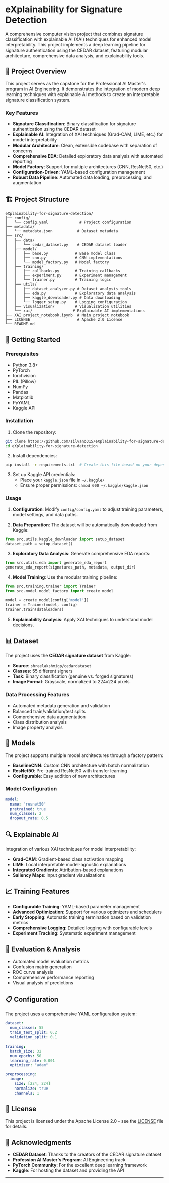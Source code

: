 # eXplainability for Signature Detection

A comprehensive computer vision project that combines signature classification with explainable AI (XAI) techniques for enhanced model interpretability. This project implements a deep learning pipeline for signature authentication using the CEDAR dataset, featuring modular architecture, comprehensive data analysis, and explainability tools.

## 🎯 Project Overview

This project serves as the capstone for the Professional AI Master's program in AI Engineering. It demonstrates the integration of modern deep learning techniques with explainable AI methods to create an interpretable signature classification system.

### Key Features

- **Signature Classification**: Binary classification for signature authentication using the CEDAR dataset
- **Explainable AI**: Integration of XAI techniques (Grad-CAM, LIME, etc.) for model interpretability
- **Modular Architecture**: Clean, extensible codebase with separation of concerns
- **Comprehensive EDA**: Detailed exploratory data analysis with automated reporting
- **Model Factory**: Support for multiple architectures (CNN, ResNet50, etc.)
- **Configuration-Driven**: YAML-based configuration management
- **Robust Data Pipeline**: Automated data loading, preprocessing, and augmentation

## 🏗️ Project Structure

```
eXplainability-for-signature-detection/
├── config/
│   └── config.yaml              # Project configuration
├── metadata/
│   └── metadata.json           # Dataset metadata
├── src/
│   ├── data/
│   │   └── cedar_dataset.py    # CEDAR dataset loader
│   ├── model/
│   │   ├── base.py            # Base model class
│   │   ├── cnn.py             # CNN implementations
│   │   └── model_factory.py   # Model factory
│   ├── training/
│   │   ├── callbacks.py       # Training callbacks
│   │   ├── experiment.py      # Experiment management
│   │   └── trainer.py         # Training logic
│   ├── utils/
│   │   ├── dataset_analyzer.py # Dataset analysis tools
│   │   ├── eda.py             # Exploratory data analysis
│   │   ├── kaggle_downloader.py # Data downloading
│   │   └── logger_setup.py    # Logging configuration
│   ├── visualization/         # Visualization utilities
│   └── xai/                  # Explainable AI implementations
├── XAI_project_notebook.ipynb  # Main project notebook
├── LICENSE                     # Apache 2.0 License
└── README.md
```

## 🚀 Getting Started

### Prerequisites

- Python 3.8+
- PyTorch
- torchvision
- PIL (Pillow)
- NumPy
- Pandas
- Matplotlib
- PyYAML
- Kaggle API

### Installation

1. Clone the repository:
```bash
git clone https://github.com/silvano315/eXplainability-for-signature-detection.git
cd eXplainability-for-signature-detection
```

2. Install dependencies:
```bash
pip install -r requirements.txt  # Create this file based on your dependencies
```

3. Set up Kaggle API credentials:
   - Place your `kaggle.json` file in `~/.kaggle/`
   - Ensure proper permissions: `chmod 600 ~/.kaggle/kaggle.json`

### Usage

1. **Configuration**: Modify `config/config.yaml` to adjust training parameters, model settings, and data paths.

2. **Data Preparation**: The dataset will be automatically downloaded from Kaggle:
```python
from src.utils.kaggle_downloader import setup_dataset
dataset_path = setup_dataset()
```

3. **Exploratory Data Analysis**: Generate comprehensive EDA reports:
```python
from src.utils.eda import generate_eda_report
generate_eda_report(signatures_path, metadata, output_dir)
```

4. **Model Training**: Use the modular training pipeline:
```python
from src.training.trainer import Trainer
from src.model.model_factory import create_model

model = create_model(config['model'])
trainer = Trainer(model, config)
trainer.train(dataloaders)
```

5. **Explainability Analysis**: Apply XAI techniques to understand model decisions.

## 📊 Dataset

The project uses the **CEDAR signature dataset** from Kaggle:
- **Source**: `shreelakshmigp/cedardataset`
- **Classes**: 55 different signers
- **Task**: Binary classification (genuine vs. forged signatures)
- **Image Format**: Grayscale, normalized to 224x224 pixels

### Data Processing Features

- Automated metadata generation and validation
- Balanced train/validation/test splits
- Comprehensive data augmentation
- Class distribution analysis
- Image property analysis

## 🤖 Models

The project supports multiple model architectures through a factory pattern:

- **BaselineCNN**: Custom CNN architecture with batch normalization
- **ResNet50**: Pre-trained ResNet50 with transfer learning
- **Configurable**: Easy addition of new architectures

### Model Configuration

```yaml
model:
  name: "resnet50"
  pretrained: true
  num_classes: 2
  dropout_rate: 0.5
```

## 🔍 Explainable AI

Integration of various XAI techniques for model interpretability:

- **Grad-CAM**: Gradient-based class activation mapping
- **LIME**: Local interpretable model-agnostic explanations
- **Integrated Gradients**: Attribution-based explanations
- **Saliency Maps**: Input gradient visualizations

## 📈 Training Features

- **Configurable Training**: YAML-based parameter management
- **Advanced Optimization**: Support for various optimizers and schedulers
- **Early Stopping**: Automatic training termination based on validation metrics
- **Comprehensive Logging**: Detailed logging with configurable levels
- **Experiment Tracking**: Systematic experiment management

## 🧪 Evaluation & Analysis

- Automated model evaluation metrics
- Confusion matrix generation
- ROC curve analysis
- Comprehensive performance reporting
- Visual analysis of predictions

## 📋 Configuration

The project uses a comprehensive YAML configuration system:

```yaml
dataset:
  num_classes: 55
  train_test_split: 0.2
  validation_split: 0.1

training:
  batch_size: 32
  num_epochs: 50
  learning_rate: 0.001
  optimizer: "adam"

preprocessing:
  image:
    size: [224, 224]
    normalize: true
    channels: 1
```

## 📄 License

This project is licensed under the Apache License 2.0 - see the [LICENSE](LICENSE) file for details.

## 🙏 Acknowledgments

- **CEDAR Dataset**: Thanks to the creators of the CEDAR signature dataset
- **Profession AI Master's Program**: AI Engineering track
- **PyTorch Community**: For the excellent deep learning framework
- **Kaggle**: For hosting the dataset and providing the API

---
